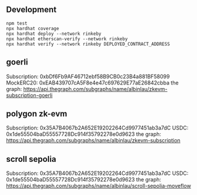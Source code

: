 
## Development

```shell
npm test
npx hardhat coverage
npx hardhat deploy --network rinkeby
npx hardhat etherscan-verify --network rinkeby
npx hardhat verify --network rinkeby DEPLOYED_CONTRACT_ADDRESS
```


## goerli
Subscription: 0xbDf6Fb9AF46712ebf58B9CB0c23B4a881BF58099
MockERC20: 0xEAB439707cA5F8e4e47c697629E77aE26842cbba
the graph: https://api.thegraph.com/subgraphs/name/albinlau/zkevm-subscription-goerli

## polygon zk-evm
Subscription: 0x35A7B4067b2A652E19202264Cd9977451ab3a7dC
USDC: 0x1de55504baD55557728Dc914f35792278e0d9623
the graph: https://api.thegraph.com/subgraphs/name/albinlau/zkevm-subscription


## scroll sepolia
Subscription: 0x35A7B4067b2A652E19202264Cd9977451ab3a7dC
USDC: 0x1de55504baD55557728Dc914f35792278e0d9623
the graph: https://api.thegraph.com/subgraphs/name/albinlau/scroll-sepolia-moveflow